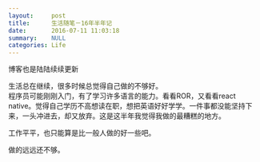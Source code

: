 ```yaml
---
layout:     post
title:      生活随笔－16年半年记
date:       2016-07-11 11:03:18
summary:    NULL 
categories: Life
---
```


博客也是陆陆续续更新

生活总在继续，很多时候总觉得自己做的不够好。  
程序员可能刚刚入门，有了学习许多语言的能力。看看ROR，又看看react native。觉得自己学历不高想读在职，想把英语好好学学。一件事都没能坚持下来，一头冲进去，却又放弃。这是这半年我觉得我做的最糟糕的地方。

工作平平，也只能算是比一般人做的好一些吧。

做的远远还不够。
